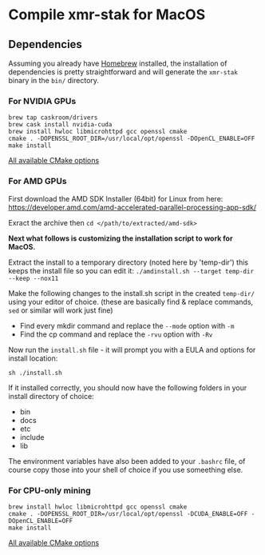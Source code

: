 # Compile **xmr-stak** for MacOS

## Dependencies

Assuming you already have [Homebrew](https://brew.sh) installed, the installation of dependencies is pretty straightforward and will generate the `xmr-stak` binary in the `bin/` directory.

### For NVIDIA GPUs

```shell
brew tap caskroom/drivers
brew cask install nvidia-cuda
brew install hwloc libmicrohttpd gcc openssl cmake
cmake . -DOPENSSL_ROOT_DIR=/usr/local/opt/openssl -DOpenCL_ENABLE=OFF
make install
```

[All available CMake options](compile.md#nvidia-build-options)

### For AMD GPUs

First download the AMD SDK Installer (64bit) for Linux from here: https://developer.amd.com/amd-accelerated-parallel-processing-app-sdk/

Exract the archive then `cd </path/to/extracted/amd-sdk>`

__Next what follows is customizing the installation script to work for MacOS.__

Extract the install to a temporary directory (noted here by 'temp-dir') this keeps the install file so you can edit it:
`./amdinstall.sh --target temp-dir --keep --nox11`

Make the following changes to the install.sh script in the created `temp-dir/` using your editor of choice.
(these are basically find & replace commands, `sed` or similar will work just fine)

* Find every mkdir command and replace the `--mode` option with `-m`
* Find the cp command and replace the `-rvu` option with `-Rv`

Now run the `install.sh` file - it will prompt you with a EULA and options for install location:

```shell
sh ./install.sh
```

If it installed correctly, you should now have the following folders in your install directory of choice:

* bin
* docs
* etc
* include
* lib

The environment variables have also been added to your `.bashrc` file, of course copy those into your shell of choice if you use someething else.







### For CPU-only mining

```shell
brew install hwloc libmicrohttpd gcc openssl cmake
cmake . -DOPENSSL_ROOT_DIR=/usr/local/opt/openssl -DCUDA_ENABLE=OFF -DOpenCL_ENABLE=OFF
make install
```

[All available CMake options](compile.md#cpu-build-options)
